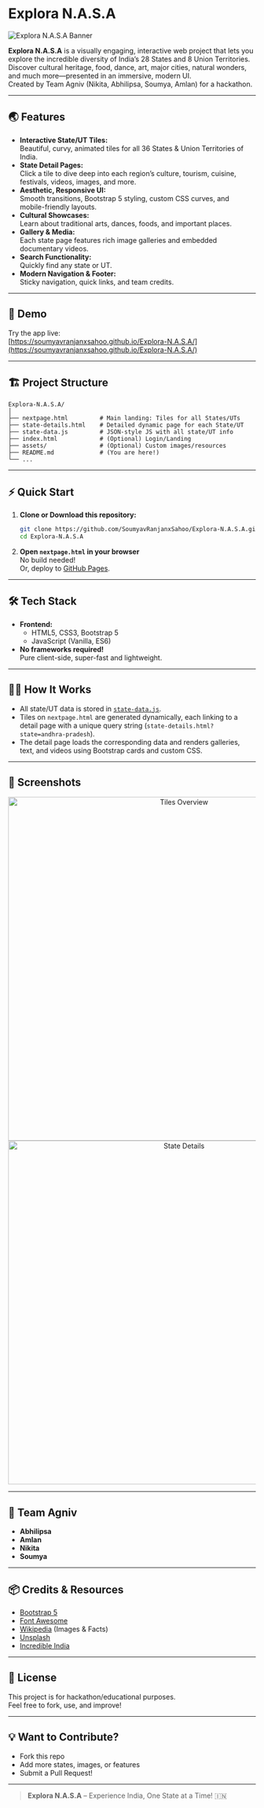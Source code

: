 # Explora N.A.S.A

![Explora N.A.S.A Banner](https://user-images.githubusercontent.com/your-banner-path/explora-nasa-banner.png)

**Explora N.A.S.A** is a visually engaging, interactive web project that lets you explore the incredible diversity of India’s 28 States and 8 Union Territories. Discover cultural heritage, food, dance, art, major cities, natural wonders, and much more—presented in an immersive, modern UI.  
Created by Team Agniv (Nikita, Abhilipsa, Soumya, Amlan) for a hackathon.

---

## 🌏 Features

- **Interactive State/UT Tiles:**  
  Beautiful, curvy, animated tiles for all 36 States & Union Territories of India.
- **State Detail Pages:**  
  Click a tile to dive deep into each region’s culture, tourism, cuisine, festivals, videos, images, and more.
- **Aesthetic, Responsive UI:**  
  Smooth transitions, Bootstrap 5 styling, custom CSS curves, and mobile-friendly layouts.
- **Cultural Showcases:**  
  Learn about traditional arts, dances, foods, and important places.
- **Gallery & Media:**  
  Each state page features rich image galleries and embedded documentary videos.
- **Search Functionality:**  
  Quickly find any state or UT.
- **Modern Navigation & Footer:**  
  Sticky navigation, quick links, and team credits.

---

## 🚀 Demo

Try the app live:  
[https://soumyavranjanxsahoo.github.io/Explora-N.A.S.A/](https://soumyavranjanxsahoo.github.io/Explora-N.A.S.A/)

---

## 🏗️ Project Structure

```plaintext
Explora-N.A.S.A/
│
├── nextpage.html         # Main landing: Tiles for all States/UTs
├── state-details.html    # Detailed dynamic page for each State/UT
├── state-data.js         # JSON-style JS with all state/UT info
├── index.html            # (Optional) Login/Landing
├── assets/               # (Optional) Custom images/resources
├── README.md             # (You are here!)
└── ...
```

---

## ⚡️ Quick Start

1. **Clone or Download this repository:**
   ```bash
   git clone https://github.com/SoumyavRanjanxSahoo/Explora-N.A.S.A.git
   cd Explora-N.A.S.A
   ```
2. **Open `nextpage.html` in your browser**  
   No build needed!  
   Or, deploy to [GitHub Pages](https://pages.github.com/).

---

## 🛠️ Tech Stack

- **Frontend:**  
  - HTML5, CSS3, Bootstrap 5
  - JavaScript (Vanilla, ES6)
- **No frameworks required!**  
  Pure client-side, super-fast and lightweight.

---

## 👩‍💻 How It Works

- All state/UT data is stored in [`state-data.js`](state-data.js).
- Tiles on `nextpage.html` are generated dynamically, each linking to a detail page with a unique query string (`state-details.html?state=andhra-pradesh`).
- The detail page loads the corresponding data and renders galleries, text, and videos using Bootstrap cards and custom CSS.

---

## 🎨 Screenshots

<div align="center">
  <img src="https://user-images.githubusercontent.com/your-screenshot-path/tiles-overview.png" width="700" alt="Tiles Overview"/>
  <br/>
  <img src="https://user-images.githubusercontent.com/your-screenshot-path/state-details.png" width="700" alt="State Details"/>
</div>

---

## 👥 Team Agniv

- **Abhilipsa**
- **Amlan**
- **Nikita**
- **Soumya**


---

## 📦 Credits & Resources

- [Bootstrap 5](https://getbootstrap.com/)
- [Font Awesome](https://fontawesome.com/)
- [Wikipedia](https://wikipedia.org/) (Images & Facts)
- [Unsplash](https://unsplash.com/)
- [Incredible India](https://www.incredibleindia.org/)

---

## 📝 License

This project is for hackathon/educational purposes.  
Feel free to fork, use, and improve!

---

## 💡 Want to Contribute?

- Fork this repo
- Add more states, images, or features
- Submit a Pull Request!

---

> **Explora N.A.S.A** – Experience India, One State at a Time! 🇮🇳
